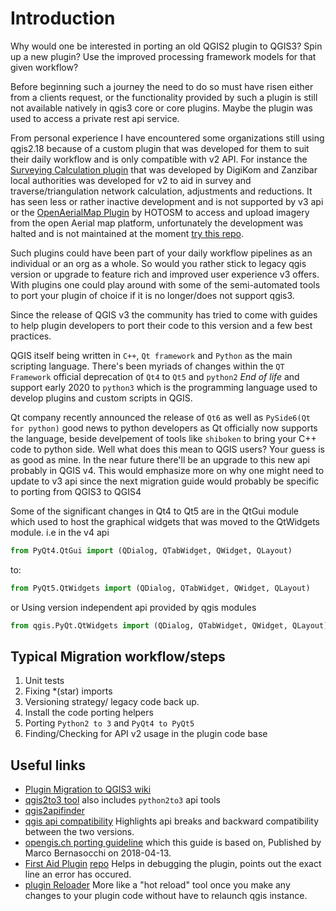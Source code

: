 # Introduction

Why would one be interested in porting an old QGIS2 plugin to QGIS3? Spin up a new plugin? Use the improved processing framework models for that given workflow?

Before beginning such a journey the need to do so must have risen either from  a clients request, or the functionality provided by such a
plugin is still not available natively in qgis3 core or core plugins. Maybe the  plugin was used to access a private rest api service.

From personal experience I have encountered some organizations still using qgis2.18 because of a custom plugin that was developed for them to suit their
daily workflow and is only compatible with v2 API. For instance the [Surveying Calculation plugin](https://github.com/zsiki/ls) that was developed by DigiKom and Zanzibar local authorities was developed for v2  to aid in survey and traverse/triangulation network calculation, adjustments and reductions. It has seen less or rather inactive development and is not supported by v3 api or the [OpenAerialMap Plugin](https://github.com/hotosm/oam-qgis-plugin) by HOTOSM to access and upload imagery from the open Aerial map platform, unfortunately the development was halted and is not maintained at the moment [try this repo](https://github.com/yojiyojiyoji/oam_qgis3_express).

Such  plugins could have been part of your daily workflow pipelines as an individual or an org as a whole. So would you rather stick to legacy qgis version or upgrade to feature rich and improved user experience v3 offers. With plugins one could play around with some of the semi-automated tools to port your plugin of choice
if it is no longer/does not support qgis3.

Since the release of QGIS v3 the community has tried to come with guides to help plugin developers to port their code to this version and a few best practices.

QGIS itself being written in ```C++```, ```Qt framework``` and ```Python``` as the main scripting language. There's been myriads of changes within the  ```QT Framework```  official deprecation of  ``Qt4`` to ``Qt5``  and   ```python2``` *End of life* and  support early 2020 to ```python3``` which is the programming language used to develop plugins and custom scripts in QGIS.

Qt company recently announced the release of ```Qt6``` as well as ```PySide6(Qt for python)``` good news to python developers as Qt officially now supports the language, beside develpement of tools like ```shiboken``` to bring your C++ code to python side. Well  what does this mean  to QGIS users?
Your guess is as good as mine. In the near future there'll be an upgrade to this new api probably in QGIS  v4. This would emphasize more on why one might need to update to v3 api since the next migration guide would probably be specific to porting from QGIS3 to QGIS4

Some of the significant changes in Qt4 to Qt5 are in the QtGui module which used to host the graphical widgets that was moved to the QtWidgets module. i.e in the v4 api  

```python
from PyQt4.QtGui import (QDialog, QTabWidget, QWidget, QLayout)
```  

to:

```python  
from PyQt5.QtWidgets import (QDialog, QTabWidget, QWidget, QLayout)
```  

or Using version independent api provided by qgis modules

```python  
from qgis.PyQt.QtWidgets import (QDialog, QTabWidget, QWidget, QLayout)
```  

## Typical Migration workflow/steps

1. Unit tests
2. Fixing *(star) imports
3. Versioning strategy/ legacy code back up.
4. Install the code porting helpers
5. Porting ```Python2 to 3``` and ```PyQt4 to PyQt5```
6. Finding/Checking for API v2 usage in the plugin  code base

## Useful links

- [Plugin Migration to QGIS3 wiki](https://github.com/qgis/QGIS/wiki/Plugin-migration-to-QGIS-3)
- [qgis2to3 tool](https://github.com/opengisch/qgis2to3) also includes ```python2to3``` api tools
- [qgis2apifinder](https://github.com/opengisch/qgis2to3/tree/master/qgis2to3/api2finder)
- [qgis api compatibility](https://qgis.org/api/api_break.html) Highlights api breaks and backward compatibility between the two versions.
- [opengis.ch porting guideline](https://www.opengis.ch/2018/04/13/porting-qgis-plugins-to-api-v3-strategy-and-tools/) which this guide is based on, Published by Marco Bernasocchi on 2018-04-13.
- [First Aid Plugin](https://www.lutraconsulting.co.uk/blog/2016/06/12/introducing-first-aid-plugin/) [repo](https://github.com/wonder-sk/qgis-first-aid-plugin) Helps in debugging the plugin, points out the exact line an error has occured.
- [plugin Reloader](https://github.com/borysiasty/plugin_reloader) More like a "hot reload" tool once you make any changes to your plugin code without have to relaunch qgis instance.
